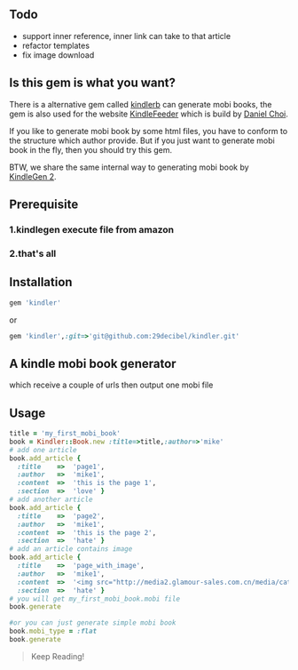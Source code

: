 ## Todo
* support inner reference, inner link can take to that article
* refactor templates
* fix image download

## Is this gem is what you want?
There is a alternative gem called [kindlerb](https://github.com/danchoi/kindlerb) can generate mobi books, the gem is also used
for the website [KindleFeeder](http://kindlefeeder.com/) which is build by [Daniel Choi](http://danielchoi.com/software).

If you like to generate mobi book by some html files, you have to conform to the structure which author provide. But if you just
want to generate mobi book in the fly, then you should try this gem.

BTW, we share the same internal way to generating mobi book by [KindleGen 2](http://www.amazon.com/gp/feature.html?ie=UTF8&docId=1000234621).

## Prerequisite
### 1.kindlegen execute file from amazon
### 2.that's all

## Installation
```ruby
gem 'kindler'
```

or

```ruby
gem 'kindler',:git=>'git@github.com:29decibel/kindler.git'
```
## A kindle mobi book generator
which receive a couple of urls then output one mobi file

## Usage
```ruby
title = 'my_first_mobi_book'
book = Kindler::Book.new :title=>title,:author=>'mike'
# add one article
book.add_article {
  :title    =>  'page1',
  :author   =>  'mike1',
  :content  =>  'this is the page 1',
  :section  =>  'love' }
# add another article
book.add_article {
  :title    =>  'page2',
  :author   =>  'mike1',
  :content  =>  'this is the page 2',
  :section  =>  'hate' }
# add an article contains image
book.add_article {
  :title    =>  'page_with_image',
  :author   =>  'mike1',
  :content  =>  '<img src="http://media2.glamour-sales.com.cn/media/catalog/category/Stroili_banner_02.jpg"></img>this is the page 3',
  :section  =>  'hate' }
# you will get my_first_mobi_book.mobi file
book.generate

#or you can just generate simple mobi book
book.mobi_type = :flat
book.generate
```
> Keep Reading!


